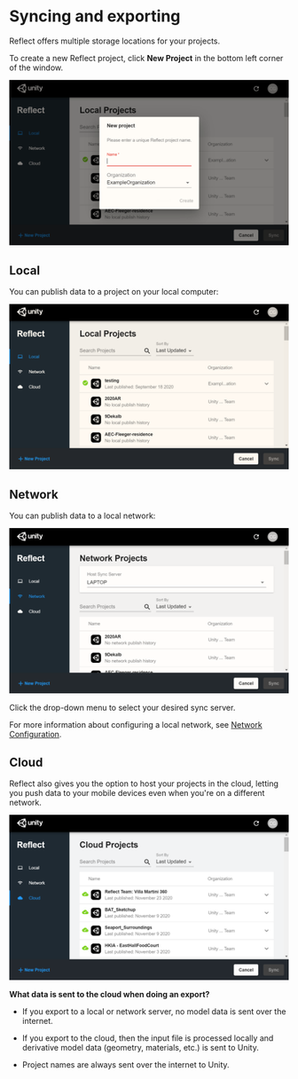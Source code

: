 # Syncing and exporting

Reflect offers multiple storage locations for your projects.

To create a new Reflect project, click **New Project** in the bottom left corner of the window.

![Local](images/1.4/CommonNew.png)

## Local

You can publish data to a project on your local computer:

![Local](images/1.4/CommonLocal.png)

## Network

You can publish data to a local network:

![Local](images/1.4/CommonNetwork.png)

Click the drop-down menu to select your desired sync server.

For more information about configuring a local network, see [Network Configuration](NetworkConfiguration.md).

## Cloud

Reflect also gives you the option to host your projects in the cloud, letting you push data to your mobile devices even when you're on a different network.

![Local](images/1.4/CommonCloud.png)

**What data is sent to the cloud when doing an export?**

* If you export to a local or network server, no model data is sent over the internet.

* If you export to the cloud, then the input file is processed locally and derivative model data (geometry, materials, etc.) is sent to Unity.

* Project names are always sent over the internet to Unity.
